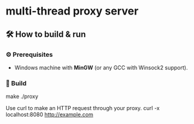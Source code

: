 # multi-thread proxy server

## 🛠 How to build & run
### ⚙️ Prerequisites
- Windows machine with **MinGW** (or any GCC with Winsock2 support).

### 🔧 Build
make
./proxy

Use curl to make an HTTP request through your proxy.
curl -x localhost:8080 http://example.com
